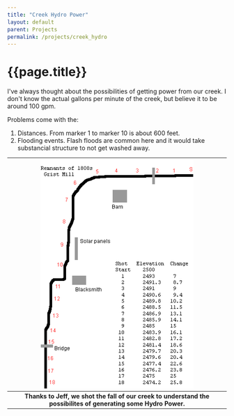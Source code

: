 ```yaml
---
title: "Creek Hydro Power"
layout: default
parent: Projects
permalink: /projects/creek_hydro
---
```

# {{page.title}}

I've always thought about the possibilities of getting power from our creek.   I don't know the actual gallons per minute of the creek, but believe it to be around 100 gpm.

Problems come with the:
1. Distances.  From marker 1 to marker 10 is about 600 feet.
2. Flooding events.   Flash floods are common here and it would take substancial structure to not get washed away.

| ![Creek Elevation](/assets/images/creek%20elevation.png) |
| :---: |
| <b>Thanks to Jeff, we shot the fall of our creek to understand the possibilites of generating some Hydro Power.</b> |
